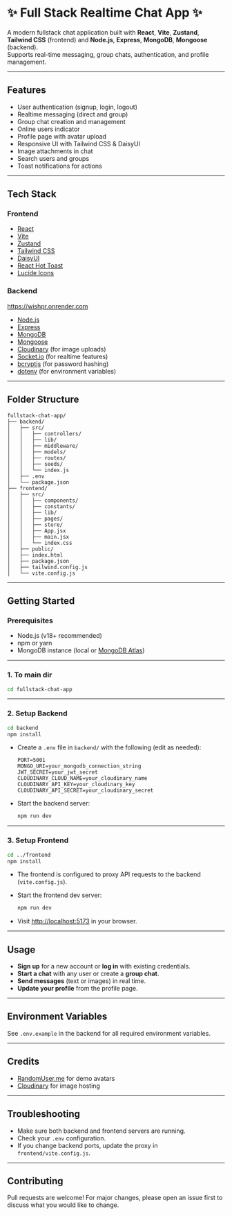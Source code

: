 # ✨ Full Stack Realtime Chat App ✨
A modern fullstack chat application built with **React**, **Vite**, **Zustand**, **Tailwind CSS** (frontend) and **Node.js**, **Express**, **MongoDB**, **Mongoose** (backend).  
Supports real-time messaging, group chats, authentication, and profile management.

---

## Features

- User authentication (signup, login, logout)
- Realtime messaging (direct and group)
- Group chat creation and management
- Online users indicator
- Profile page with avatar upload
- Responsive UI with Tailwind CSS & DaisyUI
- Image attachments in chat
- Search users and groups
- Toast notifications for actions

---

## Tech Stack

### Frontend

- [React](https://react.dev/)
- [Vite](https://vitejs.dev/)
- [Zustand](https://zustand-demo.pmnd.rs/)
- [Tailwind CSS](https://tailwindcss.com/)
- [DaisyUI](https://daisyui.com/)
- [React Hot Toast](https://react-hot-toast.com/)
- [Lucide Icons](https://lucide.dev/icons/)

### Backend
https://wishpr.onrender.com
- [Node.js](https://nodejs.org/)
- [Express](https://expressjs.com/)
- [MongoDB](https://www.mongodb.com/)
- [Mongoose](https://mongoosejs.com/)
- [Cloudinary](https://cloudinary.com/) (for image uploads)
- [Socket.io](https://socket.io/) (for realtime features)
- [bcryptjs](https://www.npmjs.com/package/bcryptjs) (for password hashing)
- [dotenv](https://www.npmjs.com/package/dotenv) (for environment variables)

---

## Folder Structure

```
fullstack-chat-app/
├── backend/
│   ├── src/
│   │   ├── controllers/
│   │   ├── lib/
│   │   ├── middleware/
│   │   ├── models/
│   │   ├── routes/
│   │   ├── seeds/
│   │   └── index.js
│   ├── .env
│   └── package.json
├── frontend/
│   ├── src/
│   │   ├── components/
│   │   ├── constants/
│   │   ├── lib/
│   │   ├── pages/
│   │   ├── store/
│   │   ├── App.jsx
│   │   ├── main.jsx
│   │   └── index.css
│   ├── public/
│   ├── index.html
│   ├── package.json
│   ├── tailwind.config.js
│   └── vite.config.js
```

---

## Getting Started

### Prerequisites

- Node.js (v18+ recommended)
- npm or yarn
- MongoDB instance (local or [MongoDB Atlas](https://www.mongodb.com/cloud/atlas))

---

### 1. To main dir

```bash
cd fullstack-chat-app
```

---

### 2. Setup Backend

```bash
cd backend
npm install
```

- Create a `.env` file in `backend/` with the following (edit as needed):

  ```
  PORT=5001
  MONGO_URI=your_mongodb_connection_string
  JWT_SECRET=your_jwt_secret
  CLOUDINARY_CLOUD_NAME=your_cloudinary_name
  CLOUDINARY_API_KEY=your_cloudinary_key
  CLOUDINARY_API_SECRET=your_cloudinary_secret
  ```

- Start the backend server:

  ```bash
  npm run dev
  ```

---

### 3. Setup Frontend

```bash
cd ../frontend
npm install
```

- The frontend is configured to proxy API requests to the backend (`vite.config.js`).
- Start the frontend dev server:

  ```bash
  npm run dev
  ```

- Visit [http://localhost:5173](http://localhost:5173) in your browser.

---

## Usage

- **Sign up** for a new account or **log in** with existing credentials.
- **Start a chat** with any user or create a **group chat**.
- **Send messages** (text or images) in real time.
- **Update your profile** from the profile page.

---

## Environment Variables

See `.env.example` in the backend for all required environment variables.

---

## Credits

- [RandomUser.me](https://randomuser.me/) for demo avatars
- [Cloudinary](https://cloudinary.com/) for image hosting

---


## Troubleshooting

- Make sure both backend and frontend servers are running.
- Check your `.env` configuration.
- If you change backend ports, update the proxy in `frontend/vite.config.js`.

---

## Contributing

Pull requests are welcome! For major changes, please open an issue first to discuss what you would like to change.
